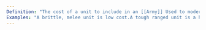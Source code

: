 ```yaml
---
Definition: "The cost of a unit to include in an [[Army]] Used to moderate overall army difficulty"
Examples: "A brittle, melee unit is low cost.A tough ranged unit is a higher cost. "
---
```

